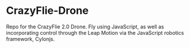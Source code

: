 # CrazyFlie-Drone
Repo for the CrazyFlie 2.0 Drone. Fly using JavaScript, as well as incorporating control through the Leap Motion via the JavaScript robotics framework, Cylonjs.
